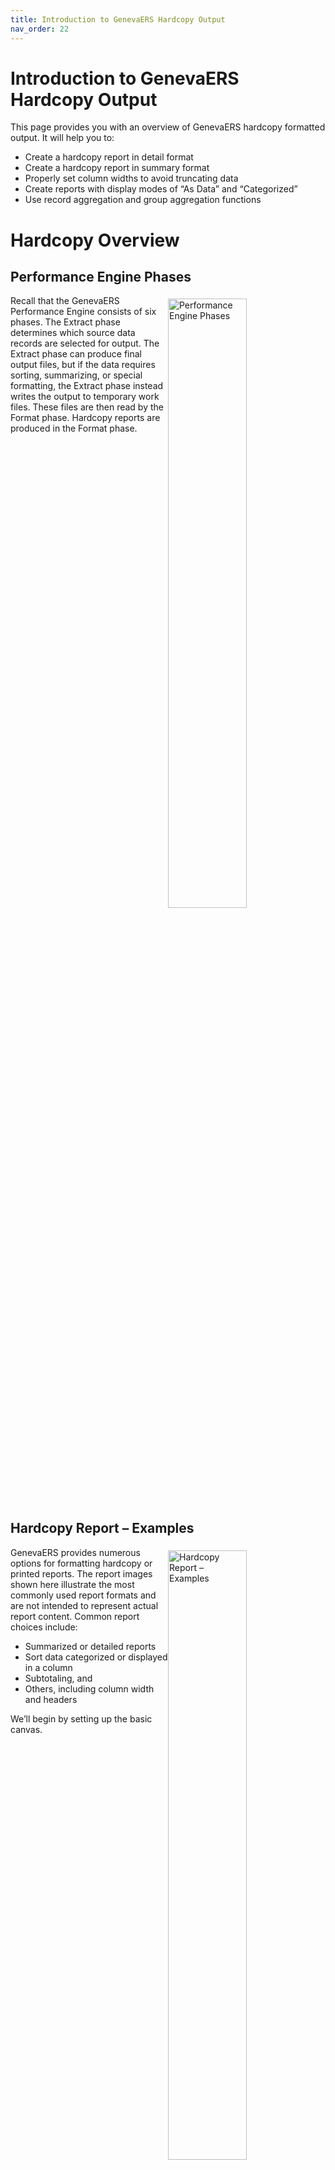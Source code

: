 ```yaml
---
title: Introduction to GenevaERS Hardcopy Output
nav_order: 22
---
```


# Introduction to GenevaERS Hardcopy Output

This page provides you with an overview of GenevaERS hardcopy formatted output. It will help you to: 
- Create a hardcopy report in detail format 
- Create a hardcopy report in summary format 
- Properly set column widths to avoid truncating data 
- Create reports with display modes of “As Data” and “Categorized” 
- Use record aggregation and group aggregation functions

<div style="clear: right" >

# Hardcopy Overview

## Performance Engine Phases

<img style="float: right;" width="50%" vspace="5" alt="Performance Engine Phases" src=images/Module10-Hardcopy_Output/Module10_Slide3.jpeg title="Performance Engine Phases"/>

Recall that the GenevaERS Performance Engine consists of six phases. The Extract phase determines which source data records are selected for output. The Extract phase can produce final output files, but if the data requires sorting, summarizing, or special formatting, the Extract phase instead writes the output to temporary work files. These files are then read by the Format phase. Hardcopy reports are produced in the Format phase.

<div style="clear: right" >

## Hardcopy Report – Examples

<img style="float: right;" width="50%" vspace="5" alt="Hardcopy Report – Examples" src=images/Module10-Hardcopy_Output/Module10_Slide4.jpeg title="Hardcopy Report – Examples"/>

GenevaERS provides numerous options for formatting hardcopy or printed reports. The report images shown here illustrate the most commonly used report formats and are not intended to represent actual report content. Common report choices include:
- Summarized or detailed reports
- Sort data categorized or displayed in a column
- Subtotaling, and
- Others, including column width and headers

We’ll begin by setting up the basic canvas. 

<div style="clear: right" >

# View Properties

## General Tab

<img style="float: right;" width="50%" vspace="5" alt="View Properties – General Tab" src=images/Module10-Hardcopy_Output/Module10_Slide5.jpeg title="View Properties – General Tab"/>

Begin on the View Properties tab and select Hardcopy Report. Enter the number of lines to be printed per page, which is normally about 60. Then enter the report width. Note that the width depends upon the tools that will be used for display or printing; this is typically 80 to 255 characters. 

<div style="clear: right" >

## Extract Phase Tab

<img style="float: right;" width="50%" vspace="5" alt="View Properties – Extract Phase Tab" src=images/Module10-Hardcopy_Output/Module10_Slide6.jpeg title="View Properties – Extract Phase Tab"/>
Next, click the Extract Phase tab. Normally, record aggregation, or the summarizing of numeric values for a group of records, occurs in the Format phase of a GenevaERS job stream, but a certain amount of aggregation can be accomplished in the Extract phase. 

This feature can be selected in the Extract-Phase Record Aggregation section of the screen. However, if you want to produce a detailed listing of all extracted records, select Do not aggregate records. If you do not select this option for a detailed report, the report might contain an inconsistent mix of aggregated and detail records.

Because hardcopy reports require the use of the Format phase, you must assign the extract output to an Extract Work file. This example uses file number 1. Format phase job number 1 will read file number 1. 

<div style="clear: right" >

## Format Phase Tab

<img style="float: right;" width="50%" vspace="5" alt="Format Phase Tab" src=images/Module10-Hardcopy_Output/Module10_Slide7.jpeg title="Format Phase Tab"/>

Next, perform the following steps:
- Click the Format Phase tab. 
- To create a detailed report of all records extracted, select Do not aggregate records. 
- Select Write all eligible records. 
- Enter the error fill and truncation fill values. The error fill value is displayed in numeric columns if the data source is nonnumeric. The truncation fill value is displayed if a numeric value does not fit in the space provided by the column width. 

<div style="clear: right" >

## Header/Footer Tab

<img style="float: right;" width="50%" vspace="5" alt="Header/Footer Tab" src=images/Module10-Hardcopy_Output/Module10_Slide8.jpeg title="Header/Footer Tab"/>

Click the Header/Footer tab to enter the report headings. Report headings can be entered as a combination of text constants and variable values. The variable values are represented as functions and are shown in the center frame of the screen. 

These functions are predefined keywords that can be used to define the headings. The most common keywords (Date, Time, Page Number, and View ID) are available as buttons, and many others are available in the drop-down list in the Functions area. 

<div style="clear: right" >

# View Editor

<img style="float: right;" width="50%" vspace="5" alt="View Editor" src=images/Module10-Hardcopy_Output/Module10_Slide9.jpeg title="View Editor"/>

Now the view properties are defined and it is time to build the view columns. 

Hardcopy views must have one or more alphanumeric columns containing items such as names, dates, or codes. At least one of these columns must be a sort field, sometimes referred to as a sort key. In addition, one or more numeric columns can be subtotaled. 

In this example, the view consists of three columns: the two sort key fields (Store_ID and Customer_ID) and Order_Total_Amount. 

The column headings that are printed on the report can be specified on this screen. A column heading value defaults to the heading value in the logical record. If there is no heading value in the logical record, the field name is used. You can overtype this value as needed. 

<div style="clear: right" >

## Sort Keys

<img style="float: right;" width="50%" vspace="5" alt="Sort Key #1" src=images/Module10-Hardcopy_Output/Module10_Slide10.jpeg title="Sort Key #1"/>

The simplest report contains a sort field displayed as simple data and includes no subtotals. To produce a report that is formatted to display information as data and to have no sort key footer, you open the Sort Key Properties tab and select As Data for the display mode and Suppress Print for the sort key footer option. If all sort keys have these same parameters, the report will look much like a spreadsheet with columns and rows of data.

<div style="clear: right" >

<img style="float: right;" width="50%" vspace="5" alt="Sort Key #2" src=images/Module10-Hardcopy_Output/Module10_Slide11.jpeg title="Sort Key #2"/>
The second column has the same sort key attributes. 

Note the other key attributes. For example, the spaces before column attribute places blank spaces between columns. This can be adjusted to accommodate more columns or improve the appearance of the report layout.

You must be careful when assigning the column length or width. The column width must be large enough to fit the numbers that will be placed within it. This will help prevent truncation.
The next page shows the output from this view.

<div style="clear: right" >

## Hardcopy Header

<img style="float: right;" width="50%" vspace="5" alt="Hardcopy Header" src=images/Module10-Hardcopy_Output/Module10_Slide12.jpeg title="Hardcopy Header"/>

This output header displays the three pieces defined on the View Properties Header/Footer tab: the view ID, the label “Hardcopy Report Example,” and the processing date. The output also displays three columns. Although the column widths were large enough to store the data in the input file, they are not wide enough to display the data properly in the report columns. 

Also, the column headings defaulted to the field names but were truncated because they are longer than the defined column widths. Finally, additional spaces are needed for masking characters, so the overflow characters from the View Properties panel were inserted in place of the numeric values. 

<div style="clear: right" >

## Spacing and Column Sizes

<img style="float: right;" width="50%" vspace="5" alt="Spacing and Column Sizes" src=images/Module10-Hardcopy_Output/Module10_Slide13.jpeg title="Spacing and Column Sizes"/>

To format the report output so that it is easier to read and understand, we can adjust the column length from 6 to 12 for column 3 and use more than one row to accommodate more descriptive column headers. For example, instead of a column heading of “STORE_ID,” we now have a row for “STORE” and a row for “ID.” Both values fit within the column length of 5.

Note also that we have increased the spaces before columns from 2 to 5, simply to improve the look of the report.

<div style="clear: right" >

## Detailed Report

<img style="float: right;" width="50%" vspace="5" alt="Detailed Report" src=images/Module10-Hardcopy_Output/Module10_Slide14.jpeg title="Detailed Report"/>

Note that the column headings are now understandable. Also, the order total amounts are now visible and are properly formatted. 

Because this is a detail report, the rows of data on this report show one extracted record from the Extract phase. There are no subtotals.

<div style="clear: right" >

## Categorize

<img style="float: right;" width="50%" vspace="5" alt="Sort Key 1 – Categorize" src=images/Module10-Hardcopy_Output/Module10_Slide15.jpeg title="Sort Key 1 – Categorize"/>

As an alternative to displaying sort key values “as data” (that is, in columnar format), you can display sort key values on the left side of the page, with indentation, and group records with the same sort key values together. This is known as the “categorized” format. 

The Sort Key Properties list for the second column specifies data that is categorized with a CUSTOMER sort key label.

Our report will still not include any subtotals because both sort keys still suppress the Sort Key Footer, or Subtotal, option.

<div style="clear: right" >

<img style="float: right;" width="50%" vspace="5" alt="Hardcopy Report – Categorized" src=images/Module10-Hardcopy_Output/Module10_Slide16.jpeg title="Hardcopy Report – Categorized"/>

The modified view now produces the report shown here. In this report, sort keys are shown on the left side of the report and are only shown only when their value changes. Because this report shows all detailed records, the headings are printed once, followed by values.

Because subtotals are still suppressed, a summarized amount accumulating the orders for Customers 1, 2, and 3 for Store 1 is not shown yet.

<div style="clear: right" >

## Subtotaling

<img style="float: right;" width="50%" vspace="5" alt="Subtotaling" src=images/Module10-Hardcopy_Output/Module10_Slide17.jpeg title="Subtotaling"/>

If we select Print instead of Suppress for the sort key footer option on both sort keys, the report will also contain subtotals at each sort break. The subtotals will be prefaced with the value in the Sort Key Footer Label field; in this example, the sort key footer label is “Subtotal.”

The value to be placed in this subtotal field is determined by the group aggregation function, which in this example is Sum. The subtotal will contain a simple sum of the more detailed values.

<div style="clear: right" >

<img style="float: right;" width="50%" vspace="5" alt="Subtotal Example" src=images/Module10-Hardcopy_Output/Module10_Slide18.jpeg title="Subtotal Example"/>

The output now shows subtotaled rows after each sort key break. In this example, the subtotal for Customer 1 at Store 1 is 10,249.01, which is the accumulated value of the three individual orders of 58.25, 10,065.43, and 125.33.

The subtotals for Store 1 also include the order totals for Customers 2 and 3, plus a store total at the bottom of this section of the report. 

<div style="clear: right" >

## Aggregate Records

<img style="float: right;" width="50%" vspace="5" alt="Aggregate Records" src=images/Module10-Hardcopy_Output/Module10_Slide19.jpeg title="Aggregate Records"/>

On the View Properties Format Phase tab, if you modify the aggregation parameter to aggregate similar records, your report will show only one row for each subtotaled value.

<div style="clear: right" >

## Subtotaling

<img style="float: right;" width="50%" vspace="5" alt="Subtotaling" src=images/Module10-Hardcopy_Output/Module10_Slide20.jpeg title="Subtotaling"/>

No changes to the sort keys are required. However, note that the footer options become unavailable on the lowest sort key. By definition, aggregated views do not print the individual records that are extracted in the Extract phase. 

In aggregated views, the lowest level of detail is the record aggregated to the lowest sort key. In this instance, subtotaling would be meaningless because there would be only one record with those values in the entire report.

<div style="clear: right" >

## Specify Column Aggregation Function

<img style="float: right;" width="50%" vspace="5" alt="Specify Column Aggregation Function" src=images/Module10-Hardcopy_Output/Module10_Slide21.jpeg title="Specify Column Aggregation Function"/>

The column aggregation functions specify what should occur within the column at aggregation time. 

The record aggregation function specifies what should happen on the lowest print level (the record aggregated across all sort keys). In this example, that is the record aggregated to Store and Customer. 

The group aggregation function specifies the action at all higher-level sort breaks. In this example, it applies to sort breaks on the store ID.

In this example, at the lowest level (the record level) and on subsequent subtotals (at the group level), the order total amounts will be summed.

<div style="clear: right" >

## Summary Report Example

<img style="float: right;" width="50%" vspace="5" alt="Summary Report Example" src=images/Module10-Hardcopy_Output/Module10_Slide22.jpeg title="Summary Report Example"/>

Our new report will aggregate all records to the Store and Customer level as the lowest level of detail. These records are very similar to the subtotals printed on the detail report at the end of each customer section (the record aggregation function) and then at the sort break for stores (the group aggregation function). 

<div style="clear: right" >

## As Data Option

<img style="float: right;" width="50%" vspace="5" alt="As Data Option" src=images/Module10-Hardcopy_Output/Module10_Slide23.jpeg title="As Data Option"/>

It is possible to mix sort keys as categorized and as data, depending upon the report needs. In this example, we have changed the lowest sort key, Customer, from “Categorize” to “As Data.”

<div style="clear: right" >

## Categorized and As Data

<img style="float: right;" width="50%" vspace="5" alt="Categorized and As Data" src=images/Module10-Hardcopy_Output/Module10_Slide24.jpeg title="Categorized and As Data"/>

The report now shows the store on the left side of the screen, but the second sort key, Customer, is shown as columnar data. Note that the aggregated values are the same as on the previous report.

<div style="clear: right" >

<img style="float: right;" width="50%" vspace="5" alt="Both Sort Keys as Data (1 of 2)" src=images/Module10-Hardcopy_Output/Module10_Slide25.jpeg title="Both Sort Keys as Data (1 of 2)"/>

If we change the first sort key to display as data but leave the sort key footer option as “Print,” we will see subtotals for the store, but the data will be displayed in columnar format.

<div style="clear: right" >

<img style="float: right;" width="50%" vspace="5" alt="Both Sort Keys as Data (2 of 2)" src=images/Module10-Hardcopy_Output/Module10_Slide26.jpeg title="Both Sort Keys as Data (2 of 2)"/>

After the changes to the view, the sort keys are both shown as data. Subtotals are also shown on the report, unlike the first example report in this module, where no subtotals were shown. Note that the store ID is repeated on the subtotal line but the customer ID is not, indicating that this is a subtotal. 

<div style="clear: right" >

## Sort Keys Page Break Option

<img style="float: right;" width="50%" vspace="5" alt="Sort Keys Page Break Option" src=images/Module10-Hardcopy_Output/Module10_Slide27.jpeg title="Sort Keys Page Break Option"/>

We can also change the sort keys so that new page headings are printed on a page break. 

<div style="clear: right" >

<img style="float: right;" width="50%" vspace="5" alt="Page Break Example" src=images/Module10-Hardcopy_Output/Module10_Slide28.jpeg title="Page Break Example"/>

The change to the view creates a report in which each page contains the value for one and only one store. The first character on the report heading line (which is not shown on this graphic) contains a character that causes the printer to advance to the next page.

<div style="clear: right" >

<img style="float: right;" width="50%" vspace="5" alt="Page Break Field Value" src=images/Module10-Hardcopy_Output/Module10_Slide29.jpeg title="Page Break Field Value"/>

You can use the list in the middle of the View Properties Header/Footer tab to promote a sort field into the header or footer. Once this is done, the sort field becomes a page break field, and any change in value begins a new page that contains the sort value in the header.

<div style="clear: right" >

<img style="float: right;" width="50%" vspace="5" alt="Page Break Header Example" src=images/Module10-Hardcopy_Output/Module10_Slide30.jpeg title="Page Break Header Example"/>

The results show that, in addition to each page of the report containing the value for one and only one store, the value is now shown in the heading of the report. Note that the store ID is no longer listed at the top of each store break. 

<div style="clear: right" >

## Max and Min Aggregation Functions

<img style="float: right;" width="50%" vspace="5" alt="Max and Min Aggregation Functions" src=images/Module10-Hardcopy_Output/Module10_Slide31.jpeg title="Max and Min Aggregation Functions"/>

When you are creating subtotals, the Format phase provides more options than simply summing column values. You can specify that, when a sort key value changes or “breaks,” one of two things happens:

The column calculation specified in logic text for the column is repeated, or

The more detailed records at the next lowest sort break level are examined and one of the following values is printed: 

1. The value from the first record in the group 
2. The value from the last record in the group
3. The maximum value in the group, or
4. The minimum value in the group

In this example, one column will print the maximum value for the sort break and the other will print the minimum. When these functions are specified for record aggregation functions, they are repeated as the group-level aggregation function.

<div style="clear: right" >

<img style="float: right;" width="50%" vspace="5" alt="Max and Min Aggregation Functions" src=images/Module10-Hardcopy_Output/Module10_Slide32.jpeg title="Max and Min Aggregation Functions"/>

The output from this view shows that, for Customer 1, the highest order was $10,065.43 and the lowest order was $58.25. For Store 1, Customer 1’s order of $10,065.43 was the highest order amount, but Customer 2’s order of $33.12 was the lowest order amount. 

<div style="clear: right" >

<img style="float: right;" width="50%" vspace="5" alt="Group Max and Min Aggregation Functions" src=images/Module10-Hardcopy_Output/Module10_Slide33.jpeg title="Group Max and Min Aggregation Functions"/>

Group-level functions may be different from record aggregation only when record aggregation is specified as Sum. When they are different, the detailed values for the lowest sort break will be aggregated. The group-level functions will be performed on each subtotal. 

In this example, we will see the accumulated orders for each customer, and the subtotals will be either the maximum accumulated customer orders or the minimum.

<div style="clear: right" >

<img style="float: right;" width="50%" vspace="5" alt="Group Max and Min Report Examples" src=images/Module10-Hardcopy_Output/Module10_Slide34.jpeg title="Group Max and Min Report Examples"/>

The results show the accumulation of all orders for Customer 1, rather than the highest or lowest individual order. At the store level, the group function is performed, which shows the highest or lowest accumulated orders for all customers at that store. For example, the accumulated order for Customer 1 is the highest for Store 1, and the accumulated orders for Customer 3 are the lowest.

<div style="clear: right" >

## Group First and Last Aggregation Functions

<img style="float: right;" width="50%" vspace="5" alt="Group First and Last Aggregation Functions" src=images/Module10-Hardcopy_Output/Module10_Slide35.jpeg title="Group First and Last Aggregation Functions"/>

In this example, we’ve selected First and Last as the “group by” functions. First will show the first record for a sort key break after the extract file has been sorted. Last will show the last record.

<div style="clear: right" >

<img style="float: right;" width="50%" vspace="5" alt="Group First and Last Aggregation Functions" src=images/Module10-Hardcopy_Output/Module10_Slide36.jpeg title="Group First and Last Aggregation Functions"/>

The first accumulated orders within Store 1 are for Customer 1; the last is for Customer 3. Using the “first” and “last” functions requires considering the interaction with the sort fields, particularly when using “first” or “last” record aggregation functions on summary views. 

If the sort order of the extract file is not predictable because of duplicate values in all the view sort fields, the results of the “first” or “last” functions may seem random. Sorting a view by a time stamp, even if the time stamp is hidden from the final printout, can make the results predictable.

<div style="clear: right" >

## Sort Titles

<img style="float: right;" width="50%" vspace="5" alt="Sort Titles" src=images/Module10-Hardcopy_Output/Module10_Slide37.jpeg title="Sort Titles"/>

The last feature is called Sort Titles. Sort Titles allows for descriptions to be placed next to sort keys by doing a lookup in a reference file. These are useful when sorting by codes, such as customer or store IDs. They are specified on the bottom panel when you view a sort key property. Select the sort key and then, on the Sort Key Title tab, select the title to be used to describe the sort field. To do this, first select the logical record from the View Source list and then select the field from the Title Field list. Be sure to adjust the length of the title field to be shown on the report. 
In this example, we have selected the customer email name to describe the customer ID.

<div style="clear: right" >

<img style="float: right;" width="50%" vspace="5" alt="Sort Titles Example" src=images/Module10-Hardcopy_Output/Module10_Slide38.jpeg title="Sort Titles Example"/>

The report now shows the customer email name next to the customer ID, which is used to sort the view. It is important to remember that sort titles do not affect the sort order of the view. 

Note: If no sort title is found, the value “NO TITLE FOUND” is printed instead. 

Sort titles are the only type of lookup performed in the Format phase. The data used for the lookup is prepared by the Reference phase in the same way that lookup data is used in the Extract phase.

<div style="clear: right" > 

# Links

Place following text in the topic:  
    ````
    [Topic A](TopicA)
    ````

The link displays as:   
[Topic A](TopicA)